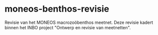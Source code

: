 # moneos-benthos-revisie

Revisie van het MONEOS macrozoöbenthos meetnet.
Deze revisie kadert binnen het INBO project "Ontwerp en revisie van meetnetten".
